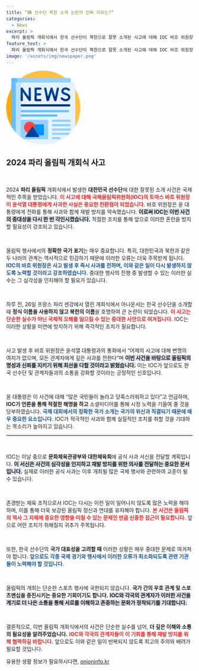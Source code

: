 ```yaml
---
title: “韓 선수단 북한 소개 논란의 진짜 이유는?”
categories:
  - News
excerpt: >
  파리 올림픽 개회식에서 한국 선수단이 북한으로 잘못 소개된 사고에 대해 IOC 바흐 위원장이 윤 대통령에게 직접 사과했습니다. 이번 사태에 대한 재발 방지를 약속하며 깊은 유감을 표명한 바흐 위원장의 진솔한 해명이 주목받고 있습니다.
feature_text: >
  파리 올림픽 개회식에서 한국 선수단이 북한으로 잘못 소개된 사고에 대해 IOC 바흐 위원장이 윤 대통령에게 직접 사과했습니다. 이번 사태에 대한 재발 방지를 약속하며 깊은 유감을 표명한 바흐 위원장의 진솔한 해명이 주목받고 있습니다.
image: '/assets/img/newspaper.png'
---
```


<p><img src="/assets/img/newspaper.png" alt="kimp 속보" /></p>

<h2 data-ke-size="size26">2024 파리 올림픽 개회식 사고</h2>

<p data-ke-size="size16">&nbsp;</p>

<p>2024 <b>파리 올림픽</b> 개회식에서 발생한 <b>대한민국 선수단</b>에 대한 잘못된 소개 사건은 국제적인 주목을 받았습니다. <b><span style="color: #ee2323;">이 사고에 대해 국제올림픽위원회(IOC)의 토마스 바흐 위원장이 윤석열 대통령에게 사과한 사실은 중요한 전환점이 되었습니다.</span></b>  바흐 위원장은 윤 대통령에게 전화를 통해 사과와 함께 재발 방지를 약속했습니다. <b><span style="background-color: #21538527;">이로써 IOC는 이번 사건의 중대성을 다시 한 번 각인시켰습니다.</span></b> 적절한 조치를 통해 앞으로 이러한 혼란을 방지할 필요성이 강조되고 있습니다.</p></p>

<p data-ke-size="size16">&nbsp;</p>

<p>올림픽 행사에서의 <b>정확한 국가 표기</b>는 매우 중요합니다. 특히, 대한민국과 북한과 같은 두 나라의 관계는 역사적으로 민감하기 때문에 이러한 오류는 더욱 주목받게 됩니다. <b><span style="color: #1a5490;">IOC의 바흐 위원장은 사고 발생 후 즉시 사과를 전하며, 이와 같은 일이 다시 발생하지 않도록 노력할 것이라고 강조하였습니다.</span></b> 중대한 행사의 진행 중 발생할 수 있는 이러한 실수는 그 심각성을 인지해야 할 필요가 있습니다.</p>

<p data-ke-size="size16">&nbsp;</p>

<p>하루 전, 26일 프랑스 파리 센강에서 열린 개회식에서 아나운서는 한국 선수단을 소개할 때 <b>정식 이름을 사용하지 않고 북한의 이름</b>을 호명하여 큰 논란이 되었습니다. <b><span style="color: #ee2323;">이 사고는 단순한 실수가 아닌 국제적 오해를 일으킬 수 있는 중대한 사안으로 여겨집니다.</span></b> IOC는 이러한 상황을 미연에 방지하기 위해 즉각적인 조치가 필요합니다.</p>

<p data-ke-size="size16">&nbsp;</p>

<p>사고 발생 후 바흐 위원장은 윤석열 대통령과의 통화에서 “어제의 사고에 대해 변명의 여지가 없으며, 모든 관계자에게 깊은 사과를 전한다”며 <b><span style="background-color: #21538527;">이번 사건을 바탕으로 올림픽의 명성과 신뢰를 지키기 위해 최선을 다할 것이라고 밝혔습니다.</span></b> 이는 IOC가 앞으로도 한국 선수단 및 관계자들과의 소통을 강화할 것이라는 긍정적인 신호입니다.</p>

<p data-ke-size="size16">&nbsp;</p>

<p>윤 대통령은 이 사건에 대해 “많은 국민들이 놀라고 당혹스러워하고 있다”고 언급하며, <b>IOC가 언론을 통해 적절한 해명을 하고</b> 소셜미디어를 통해 시정 노력을 기울여 줄 것을 당부하였습니다. <b><span style="color: #1a5490;">국제 대회에서의 정확한 국가 소개는 국가의 위신과 직결되기 때문에 매우 중요한 요소입니다.</span></b> IOC가 적극적인 사과와 함께 실질적인 조치를 취할 것을 기대하는 목소리가 높아지고 있습니다.</p>

<hr style="border: 1px solid #ccc;">

<p data-ke-size="size16">&nbsp;</p>

<p>IOC는 이날 중으로 <b>문화체육관광부와 대한체육회</b>에 공식 사과 서신을 전달할 계획입니다. <b><span style="background-color: #21538527;">이 서신은 사건의 심각성을 인지하고 재발 방지를 위한 의사를 전달하는 중요한 문서입니다.</span></b> 실제로 이러한 공식 사과는 이후 개최될 많은 국제 행사와 관련하여 교훈이 될 수 있습니다.</p>

<p data-ke-size="size16">&nbsp;</p>

<p>존경받는 체육 조직으로서 IOC는 다시는 이런 일이 일어나지 않도록 많은 노력을 해야 하며, 이를 통해 더욱 보강된 올림픽 정신과 연대를 유지해야 합니다. <b><span style="color: #ee2323;">본 사건은 올림픽의 역사 그 자체에 중요한 영향을 미칠 수 있는 문제인 만큼 신중한 접근이 필요합니다.</span></b> 앞으로 어떤 조치가 취해질지 귀추가 주목됩니다.</p>

<p data-ke-size="size16">&nbsp;</p>

<p>또한, 한국 선수단의 <b>국가 대표성을 고려할 때</b> 이러한 상황은 매우 중대한 문제로 여겨져야 합니다. <b><span style="color: #1a5490;">앞으로도 각종 국제 경기와 행사에서 이러한 오류가 최소화되도록 관련 기관들이 노력해야 할 것입니다.</span></b></p>

<p data-ke-size="size16">&nbsp;</p>

<p>올림픽의 개최는 단순한 스포츠 행사에 국한되지 않습니다. <b>국가 간의 우호 관계 및 스포츠맨십을 증진시키는 중요한 기회이기도 합니다.</b> <b><span style="background-color: #21538527;">IOC와 각국의 관계자가 이러한 사건을 계기로 더 나은 소통을 통해 서로를 이해하고 존중하는 문화가 정착되기를 기대합니다.</span></b> </p>

<p data-ke-size="size16">&nbsp;</p>

<p>결론적으로, 이번 올림픽 개회식에서의 사건은 단순한 실수를 넘어, <b>더 깊은 이해와 소통의 필요성을 알려주었습니다.</b> <b><span style="color: #ee2323;">IOC와 각국의 관계자들이 이 기회를 통해 재발 방지를 위해 협력하길 바랍니다.</span></b> 앞으로도 이와 같은 일이 반복되지 않도록 최고의 주의와 배려가 필요할 것입니다.</p>
유용한 생활 정보가 필요하시다면, <a href="https://onioninfo.kr" rel="dofollow">onioninfo.kr</a>


